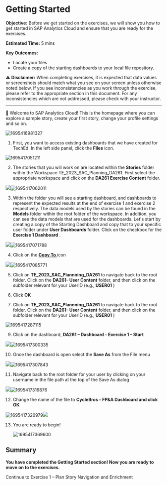 # **Getting Started**

**Objective:** Before we get started on the exercises, we will
show you how to get started in SAP Analytics Cloud and ensure that you are
ready for the exercises.

**Estimated Time:** 5 mins

**Key Outcomes:**

* Locate your files
* Create a copy of the starting dashboards to your local file repository.

⚠️ **Disclaimer:** When completing exercises, it is expected that data
values or screenshots should match what you see on your screen unless otherwise
noted below. If you see inconsistencies as you work through the exercise,
please refer to the appropriate section in this document.  For any inconsistencies which are not
addressed, please check with your instructor.

---


🚩 Welcome to
SAP Analytics Cloud! This is the homepage where you can explore a sample story,
create your first story, change your profile settings and so on.

![1695416981327](image/README/1695416981327.png)


1. First, you want
   to access existing dashboards that we have created for TechEd. In the left
   side panel, click the **Files** icon.

![1695417051211](image/README/1695417051211.png)

2. The stories
   that you will work on are located within the **Stories** folder within
   the Workspace TE_2023_SAC_Planning_DA261.   First select the appropriate workspace
   and click on the **DA261 Exercise Content** folder.

![](file:////Users/I818705/Library/Group%20Containers/UBF8T346G9.Office/TemporaryItems/msohtmlclip/clip_image002.png)![1695417062011](image/README/1695417062011.png)

3. Within the
   folder you will see a starting dashboard, and dashboards to represent the
   expected results at the end of exercise 1 and exercise 2 respectively.  The data models used by the stories can
   be found in the **Models** folder within the root folder of the
   workspace.  In addition, you can see
   the data models that are used for the dashboards.  Let's start by creating a copy of the
   Starting Dashboard and copy that to your specific user folder under **User
   Dashboards** folder. Click on the checkbox for the  **Exercise 1
   Dashboard** .

![](file:////Users/I818705/Library/Group%20Containers/UBF8T346G9.Office/TemporaryItems/msohtmlclip/clip_image003.png)![1695417071788](image/README/1695417071788.png)

4. Click on
   the [**Copy
   To** ]()icon

![](file:////Users/I818705/Library/Group%20Containers/UBF8T346G9.Office/TemporaryItems/msohtmlclip/clip_image004.png)![1695417085771](image/README/1695417085771.png)


5. Click on **TE_2023_SAC_Plannning_DA261** to
   navigate back to the root folder.
   Click on the **DA261- User Content** folder, and then click on
   the subfolder relevant for your UserID (e.g.,  **USER01** )
   
7. Click **OK**
   
8. Click on **TE_2023_SAC_Plannning_DA261** to
   navigate back to the root folder.
   Click on the **DA261- User Content** folder, and then click on
   the subfolder relevant for your UserID (e.g.,  **USER01** )

![1695417287115](image/README/1695417287115.png)

9. Click on the
   dashboard, **DA261 – Dashboard – Exercise 1 –  Start**

![](file:////Users/I818705/Library/Group%20Containers/UBF8T346G9.Office/TemporaryItems/msohtmlclip/clip_image002.png)![1695417300335](image/README/1695417300335.png)

10. Once the
   dashboard is open select the **Save As** from the File menu

![](file:////Users/I818705/Library/Group%20Containers/UBF8T346G9.Office/TemporaryItems/msohtmlclip/clip_image004.png)![1695417307843](image/README/1695417307843.png)

11. Navigate back
    to the root folder for your user by clicking on your username in the file
    path at the top of the Save As dialog

![](file:////Users/I818705/Library/Group%20Containers/UBF8T346G9.Office/TemporaryItems/msohtmlclip/clip_image006.png)![1695417316876](image/README/1695417316876.png)

12. Change the name
    of the file to **CycleBros – FP&A Dashboard **and click** OK**

![1695417326979](image/README/1695417326979.png)![](file:////Users/I818705/Library/Group%20Containers/UBF8T346G9.Office/TemporaryItems/msohtmlclip/clip_image007.png)

13. You are ready
    to begin!

    ![1695417369600](image/README/1695417369600.png)


## Summary

**You have
completed the Getting Started section! Now you are ready to move on to the
exercises.**


Continue to Exercise 1 – Plan Story Navigation and
Enrichment
